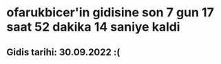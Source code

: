 # ofarukbicer'in gidisine son 7 gun 17 saat 52 dakika 14 saniye kaldi

## Gidis tarihi: 30.09.2022 :(